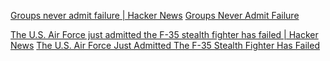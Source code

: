 
[Groups never admit failure | Hacker News](https://news.ycombinator.com/item?id=29488641)
[Groups Never Admit Failure](https://nav.al/failure)

[The U.S. Air Force just admitted the F-35 stealth fighter has failed | Hacker News](https://news.ycombinator.com/item?id=26251060)
[The U.S. Air Force Just Admitted The F-35 Stealth Fighter Has Failed](https://www.forbes.com/sites/davidaxe/2021/02/23/the-us-air-force-just-admitted-the-f-35-stealth-fighter-has-failed/)
